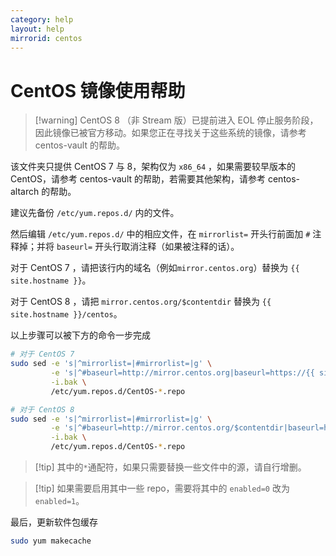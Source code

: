 ```yaml
---
category: help
layout: help
mirrorid: centos
---
```


# CentOS 镜像使用帮助

> [!warning] CentOS 8 （非 Stream 版）已提前进入 EOL 停止服务阶段，因此镜像已被官方移动。如果您正在寻找关于这些系统的镜像，请参考 centos-vault 的帮助。

该文件夹只提供 CentOS 7 与 8，架构仅为 `x86_64` ，如果需要较早版本的 CentOS，请参考 centos-vault 的帮助，若需要其他架构，请参考 centos-altarch 的帮助。

建议先备份 `/etc/yum.repos.d/` 内的文件。

然后编辑 `/etc/yum.repos.d/` 中的相应文件，在 `mirrorlist=` 开头行前面加 `#` 注释掉；并将 `baseurl=` 开头行取消注释（如果被注释的话）。

对于 CentOS 7 ，请把该行内的域名（例如`mirror.centos.org`）替换为 `{{ site.hostname }}`。

对于 CentOS 8 ，请把 `mirror.centos.org/$contentdir` 替换为 `{{ site.hostname }}/centos`。

以上步骤可以被下方的命令一步完成

```bash
# 对于 CentOS 7
sudo sed -e 's|^mirrorlist=|#mirrorlist=|g' \
         -e 's|^#baseurl=http://mirror.centos.org|baseurl=https://{{ site.hostname }}|g' \
         -i.bak \
         /etc/yum.repos.d/CentOS-*.repo

# 对于 CentOS 8
sudo sed -e 's|^mirrorlist=|#mirrorlist=|g' \
         -e 's|^#baseurl=http://mirror.centos.org/$contentdir|baseurl=https://{{ site.hostname }}/centos|g' \
         -i.bak \
         /etc/yum.repos.d/CentOS-*.repo
```

> [!tip] 其中的`*`通配符，如果只需要替换一些文件中的源，请自行增删。

> [!tip] 如果需要启用其中一些 repo，需要将其中的 `enabled=0` 改为 `enabled=1`。

最后，更新软件包缓存

```bash
sudo yum makecache
```
